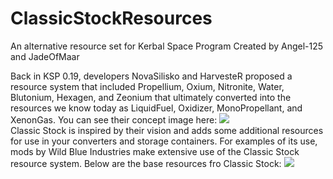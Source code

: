 # ClassicStockResources
An alternative resource set for Kerbal Space Program
Created by Angel-125 and JadeOfMaar

Back in KSP 0.19, developers NovaSilisko and HarvesteR proposed a resource system that included Propellium, Oxium, Nitronite, Water, Blutonium, Hexagen, and Zeonium that ultimately converted into the resources we know today as LiquidFuel, Oxidizer, MonoPropellant, and XenonGas. You can see their concept image here: 
![](https://i.imgur.com/08hdJyj.png)  
Classic Stock is inspired by their vision and adds some additional resources for use in your converters and storage containers. For examples of its use, mods by Wild Blue Industries make extensive use of the Classic Stock resource system. Below are the base resources fro Classic Stock:
![](https://raw.githubusercontent.com/wiki/Angel-125/Pathfinder/ClassicStockResourceFlow.png)
